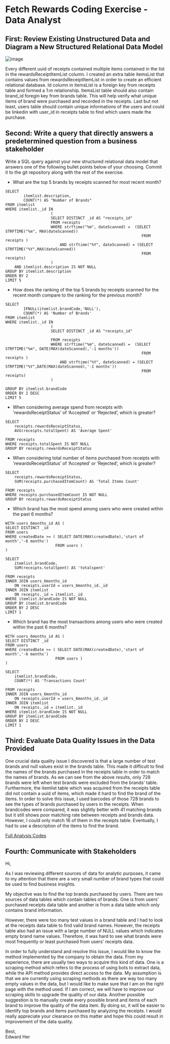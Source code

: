 # Fetch Rewards Coding Exercise - Data Analyst

## First: Review Existing Unstructured Data and Diagram a New Structured Relational Data Model

![image](https://user-images.githubusercontent.com/78076900/193401344-536aa13d-c0fa-4d33-8224-00e888eba7d0.png)

Every different uuid of receipts contained multiple items contained in the list in the rewardsReceiptItemList column. I created an extra table itemsList that contains values from rewardsReceiptItemList in order to create an efficient relational database. Id column in itemsList is a foreign key from receipts table and formed a 1:m relationship. ItemsList table should also contain brand_id foregin key from brands table. This will help verify what unique items of brand were purchased and recorded in the receipts. Last but not least, users table should contain unique informations of the users and could be linkedin with user_id in receipts table to find which users made the purchase.

## Second: Write a query that directly answers a predetermined question from a business stakeholder
Write a SQL query against your new structured relational data model that answers one of the following bullet points below of your choosing. Commit it to the git repository along with the rest of the exercise.

- What are the top 5 brands by receipts scanned for most recent month?

```
SELECT 
        itemlist.description,
        COUNT(*) AS "Number of Brands"
FROM itemlist
WHERE itemlist._id IN 
                    (                    
                    SELECT DISTINCT _id AS "receipts_id"
                    FROM receipts
                    WHERE strftime("%m", dateScanned) =  (SELECT STRFTIME("%m", MAX(dateScanned))
                                                            FROM receipts )
                        AND strftime("%Y", dateScanned) = (SELECT STRFTIME("%Y",MAX(dateScanned))
                                                            FROM receipts)                                                                 
                    )
    AND itemlist.description IS NOT NULL
GROUP BY itemlist.description
ORDER BY 2  
LIMIT 5
```
- How does the ranking of the top 5 brands by receipts scanned for the recent month compare to the ranking for the previous month?
```
SELECT 
        IFNULL(itemlist.brandCode,'NULL'),
        COUNT(*) AS 'Number of Brands'
FROM itemlist
WHERE itemlist._id IN 
                    (                    
                    SELECT DISTINCT _id AS "receipts_id"
                            
                    FROM receipts
                    WHERE strftime("%m", dateScanned) =  (SELECT STRFTIME("%m", DATE(MAX(dateScanned),'-1 months'))
                                                            FROM receipts )
                        AND strftime("%Y", dateScanned) = (SELECT STRFTIME("%Y",DATE(MAX(dateScanned),'-1 months'))
                                                            FROM receipts)                                                                
                    )
    
GROUP BY itemlist.brandCode
ORDER BY 2 DESC    
LIMIT 5    
```
- When considering average spend from receipts with 'rewardsReceiptStatus’ of ‘Accepted’ or ‘Rejected’, which is greater?
```
SELECT 
    receipts.rewardsReceiptStatus,
    AVG(receipts.totalSpent) AS 'Average Spent'    
    
FROM receipts
WHERE receipts.totalSpent IS NOT NULL
GROUP BY receipts.rewardsReceiptStatus
```
- When considering total number of items purchased from receipts with 'rewardsReceiptStatus’ of ‘Accepted’ or ‘Rejected’, which is greater?
```
SELECT 
    receipts.rewardsReceiptStatus,
    SUM(receipts.purchasedItemCount) AS 'Total Items Count'  
    
FROM receipts
WHERE receipts.purchasedItemCount IS NOT NULL
GROUP BY receipts.rewardsReceiptStatus
```
- Which brand has the most spend among users who were created within the past 6 months?
```
WITH users_6months_id AS (
SELECT DISTINCT _id    
FROM users
WHERE createdDate >= ( SELECT DATE(MAX(createdDate),'start of month','-6 months') 
                      FROM users )
)

SELECT 
    itemlist.brandCode,
    SUM(receipts.totalSpent) AS 'totalspent'
    
FROM receipts
INNER JOIN users_6months_id
    ON receipts.userId = users_6months_id._id
INNER JOIN itemlist
    ON receipts._id = itemlist._id 
WHERE itemlist.brandCode IS NOT NULL
GROUP BY itemlist.brandCode
ORDER BY 2 DESC
LIMIT 1 
```
- Which brand has the most transactions among users who were created within the past 6 months?
```
WITH users_6months_id AS (
SELECT DISTINCT _id    
FROM users
WHERE createdDate >= ( SELECT DATE(MAX(createdDate),'start of month','-6 months') 
                      FROM users )
)

SELECT 
    itemlist.brandCode,
    COUNT(*) AS 'Transactions Count'
    
FROM receipts
INNER JOIN users_6months_id
    ON receipts.userId = users_6months_id._id
INNER JOIN itemlist
    ON receipts._id = itemlist._id 
WHERE itemlist.brandCode IS NOT NULL
GROUP BY itemlist.brandCode
ORDER BY 2 DESC
LIMIT 1 
```

## Third: Evaluate Data Quality Issues in the Data Provided
One crucial data quality issue I discovered is that a large number of test brands and null values exist in the brands table. This made it difficult to find the names of the brands purchased in the receipts table in order to match the names of brands. As we can see from the above results, only 728 brands were left when test brands were excluded from the brands' table. Furthermore, the itemlist table which was acquired from the receipts table did not contain a uuid of items, which made it hard to find the brand of the items. In order to solve this issue, I used barcodes of those 728 brands to see the types of brands purchased by users in the receipts. When brandcodes were compared, it was slightly better with 41 matching brands but it still shows poor matching rate between receipts and brands data. However, I could only match 16 of them in the receipts table. Eventually, I had to use a description of the items to find the brand.

[Full Analysis Codes](https://github.com/gurher/fetch_rewards_coding_exercise/blob/master/coding_challenge.ipynb)

## Fourth: Communicate with Stakeholders
Hi,

As I was reviewing different sources of data for analytic purposes, it came to my attention that there are a very small number of brand types that could be used to find business insights.

My objective was to find the top brands purchased by users. There are two sources of data tables which contain tables of brands. One is from users' purchased receipts data table and another is from a data table which only contains brand information. 

However, there were too many test values in a brand table and I had to look at the receipts data table to find valid brand names. However, the receipts table also had an issue with a large number of NULL values which indicates empty brand name values. Therefore, it was hard to see what brands were most frequently or least purchased from users' receipts data.  

In order to fully understand and resolve this issue, I would like to know the method implemented by the company to obtain the data. From my experience, there are usually two ways to acquire this kind of data. One is a scraping method which refers to the process of using bots to extract data, while the API method provides direct access to the data. My assumption is that we are currently using scraping methods as there are way too many empty values in the data, but I would like to make sure that I am on the right page with the method used. If I am correct, we will have to improve our scraping skills to upgrade the quality of our data. Another possible suggestion is to manually create every possible brand and items of each brand to improve the quality of the data item. By doing so, it will be easier to identify top brands and items purchased by analyzing the receipts. I would really appreciate your clearance on this matter and hope this could result in improvement of the data quality.

Best,
<br>
Edward Her
